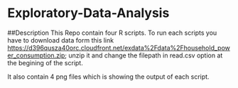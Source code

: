 Exploratory-Data-Analysis
=========================
##Description
This Repo contain four R scripts. To run each scripts you have to download data form this link https://d396qusza40orc.cloudfront.net/exdata%2Fdata%2Fhousehold_power_consumption.zip; unzip it and change the filepath in read.csv option at the begining of the script. 

It also contain 4 png files which is showing the output of each script.
